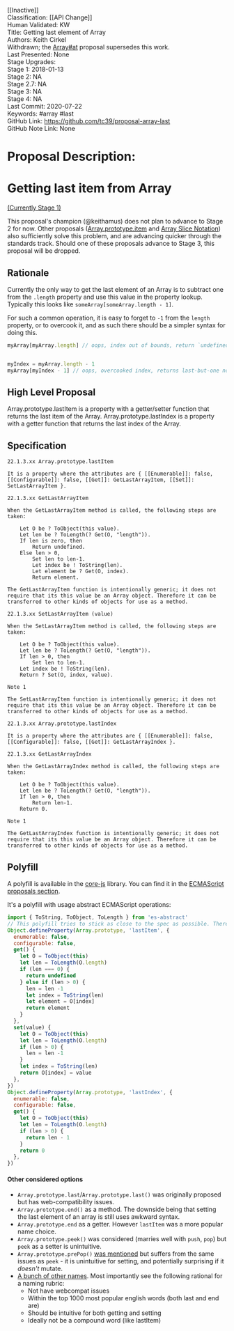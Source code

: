 [[Inactive]]<br>Classification: [[API Change]]<br>Human Validated: KW<br>Title: Getting last element of Array<br>Authors: Keith Cirkel<br>Withdrawn; the [Array#at](https://github.com/tc39/proposal-relative-indexing-method) proposal supersedes this work.<br>Last Presented: None<br>Stage Upgrades:<br>Stage 1: 2018-01-13  
Stage 2: NA  
Stage 2.7: NA  
Stage 3: NA  
Stage 4: NA<br>Last Commit: 2020-07-22<br>Keywords: #array #last <br>GitHub Link: https://github.com/tc39/proposal-array-last <br>GitHub Note Link: None
# Proposal Description:
# Getting last item from Array

[(Currently Stage 1)](https://github.com/tc39/proposals/blob/master/stage-1-proposals.md)

This proposal's champion (@keithamus) does not plan to advance to Stage 2 for now. Other proposals ([Array.prototype.item](https://github.com/tabatkins/proposal-item-method) and [Array Slice Notation](https://github.com/tc39/proposal-slice-notation)) also sufficiently solve this problem, and are advancing quicker through the standards track. Should one of these proposals advance to Stage 3, this proposal will be dropped.

## Rationale

Currently the only way to get the last element of an Array is to subtract one from the `.length` property and use this value in the property lookup. Typically this looks like `someArray[someArray.length - 1]`.

For such a common operation, it is easy to forget to `-1` from the `length` property, or to overcook it, and as such there should be a simpler syntax for doing this.

```js
myArray[myArray.length] // oops, index out of bounds, return `undefined`, scratch head for hours from silly mistake


myIndex = myArray.length - 1
myArray[myIndex - 1] // oops, overcooked index, returns last-but-one not last, scratch head for hours from silly mistake
```

## High Level Proposal

Array.prototype.lastItem is a property with a getter/setter function that returns the last item of the Array.
Array.prototype.lastIndex is a property with a getter function that returns the last index of the Array.

## Specification

```
22.1.3.xx Array.prototype.lastItem

It is a property where the attributes are { [[Enumerable]]: false, [[Configurable]]: false, [[Get]]: GetLastArrayItem, [[Set]]: SetLastArrayItem }.

22.1.3.xx GetLastArrayItem 

When the GetLastArrayItem method is called, the following steps are taken:

    Let O be ? ToObject(this value).
    Let len be ? ToLength(? Get(O, "length")).
    If len is zero, then
        Return undefined.
    Else len > 0,
        Set len to len-1.
        Let index be ! ToString(len).
        Let element be ? Get(O, index).
        Return element. 

The GetLastArrayItem function is intentionally generic; it does not require that its this value be an Array object. Therefore it can be transferred to other kinds of objects for use as a method.

22.1.3.xx SetLastArrayItem (value)

When the SetLastArrayItem method is called, the following steps are taken:

    Let O be ? ToObject(this value).
    Let len be ? ToLength(? Get(O, "length")).
    If len > 0, then
        Set len to len-1.
    Let index be ! ToString(len).
    Return ? Set(O, index, value).

Note 1

The SetLastArrayItem function is intentionally generic; it does not require that its this value be an Array object. Therefore it can be transferred to other kinds of objects for use as a method.

22.1.3.xx Array.prototype.lastIndex

It is a property where the attributes are { [[Enumerable]]: false, [[Configurable]]: false, [[Get]]: GetLastArrayIndex }.

22.1.3.xx GetLastArrayIndex 

When the GetLastArrayIndex method is called, the following steps are taken:

    Let O be ? ToObject(this value).
    Let len be ? ToLength(? Get(O, "length")).
    If len > 0, then
        Return len-1.
    Return 0.

Note 1

The GetLastArrayIndex function is intentionally generic; it does not require that its this value be an Array object. Therefore it can be transferred to other kinds of objects for use as a method.
```

## Polyfill

A polyfill is available in the [core-js](https://github.com/zloirock/core-js) library. You can find it in the [ECMAScript proposals section](https://github.com/zloirock/core-js#getting-last-item-from-array).

It's a polyfill with usage abstract ECMAScript operations:
```js
import { ToString, ToObject, ToLength } from 'es-abstract'
// This polyfill tries to stick as close to the spec as possible. There are polyfills which could use less code.
Object.defineProperty(Array.prototype, 'lastItem', {
  enumerable: false,
  configurable: false,
  get() {
    let O = ToObject(this)
    let len = ToLength(O.length)
    if (len === 0) {
      return undefined
    } else if (len > 0) {
      len = len -1
      let index = ToString(len)
      let element = O[index]
      return element
    }
  },
  set(value) {
    let O = ToObject(this)
    let len = ToLength(O.length)
    if (len > 0) {
      len = len -1
    }
    let index = ToString(len)
    return O[index] = value
  },
})
Object.defineProperty(Array.prototype, 'lastIndex', {
  enumerable: false,
  configurable: false,
  get() {
    let O = ToObject(this)
    let len = ToLength(O.length)
    if (len > 0) {
      return len - 1
    }
    return 0
  },
})
```

#### Other considered options

 - `Array.prototype.last`/`Array.prototype.last()` was originally proposed but has web-compatibility issues.
 - `Array.prototype.end()` as a method. The downside being that setting the last element of an array is still uses awkward syntax.
 - `Array.prototype.end` as a getter. However `lastItem` was a more popular name choice.
 - `Array.prototype.peek()` was considered (marries well with `push`, `pop`) but `peek` as a setter is unintuitive.
 - `Array.prototype.prePop()` [was mentioned](https://github.com/keithamus/proposal-array-last/issues/11#issuecomment-372933559) but suffers from the same issues as `peek` - it is unintuitive for setting, and potentially surprising if it _doesn't_ mutate. 
 - [A bunch of other names](https://github.com/keithamus/proposal-array-last/issues/11#issuecomment-362246040). Most importantly see the following rational for a naming rubric:
   - Not have webcompat issues
   - Within the top 1000 most popular english words (both last and end are)
   - Should be intuitive for both getting and setting
   - Ideally not be a compound word (like lastItem)
<br>